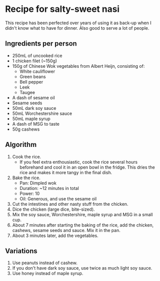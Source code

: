 Recipe for salty-sweet nasi
===========================
This recipe has been perfected over years of using it as back-up when I didn't know what to have for dinner. Also good to serve a lot of people.

Ingredients per person
----------------------
- 250mL of uncooked rice
- 1 chicken filet (~150g)
- 150g of Chinese Wok vegetables from Albert Heijn, consisting of:
	- White cauliflower
	- Green beans
	- Bell pepper
	- Leek
	- Taugee
- A dash of sesame oil
- Sesame seeds
- 50mL dark soy sauce
- 50mL Worchestershire sauce
- 50mL maple syrup
- A dash of MSG to taste
- 50g cashews

Algorithm
---------
1. Cook the rice.
	- If you feel extra enthousiastic, cook the rice several hours beforehand and cool it in an open bowl in the fridge. This dries the rice and makes it more tangy in the final dish.
2. Bake the rice.
	- Pan: Dimpled wok
	- Duration: ~12 minutes in total
	- Power: 10
	- Oil: Generous, and use the sesame oil
3. Cut the intestines and other nasty stuff from the chicken.
4. Dice the chicken (large dice, bite-sized).
5. Mix the soy sauce, Worchestershire, maple syrup and MSG in a small cup.
6. About 7 minutes after starting the baking of the rice, add the chicken, cashews, sesame seeds and sauce. Mix it in the pan.
7. About 3 minutes later, add the vegetables.

Variations
----------
1. Use peanuts instead of cashew.
2. If you don't have dark soy sauce, use twice as much light soy sauce.
3. Use honey instead of maple syrup.